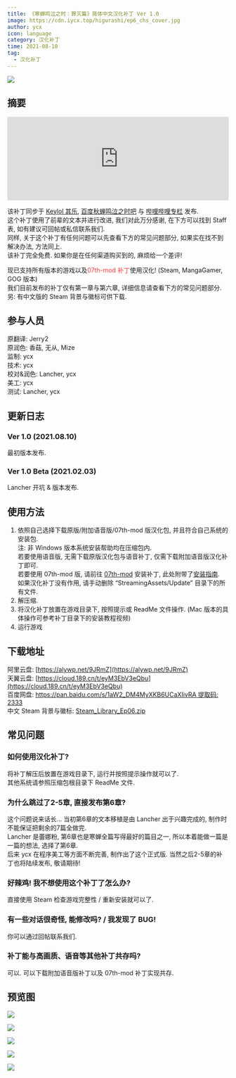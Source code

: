 ```yaml
---
title: 《寒蝉鸣泣之时：罪灭篇》简体中文汉化补丁 Ver 1.0
image: https://cdn.iycx.top/higurashi/ep6_chs_cover.jpg
author: ycx
icon: language
category: 汉化补丁
time: 2021-08-10
tag:
  - 汉化补丁
---
```

![](https://cdn.iycx.top/higurashi/ep6_chs_cover.jpg)  
## 摘要
<div align="center"><iframe width="100%" height="190" frameborder="0" src="https://store.steampowered.com/widget/668350/?t=%E3%80%8A%E5%AF%92%E8%9D%89%E9%B8%A3%E6%B3%A3%E4%B9%8B%E6%97%B6%E3%80%8B%E6%98%AF%E4%B8%80%E9%83%A8%E6%9C%89%E5%A3%B0%E5%B0%8F%E8%AF%B4%E3%80%82%E9%9F%B3%E4%B9%90%E3%80%81%E6%95%85%E4%BA%8B%E8%83%8C%E6%99%AF%E4%B8%8E%E8%A7%92%E8%89%B2%E5%85%B1%E5%90%8C%E5%88%9B%E9%80%A0%E4%BA%86%E4%B8%80%E4%B8%AA%E4%B8%96%E7%95%8C%EF%BC%8C%E6%98%AF%E7%8E%A9%E5%AE%B6%E9%98%85%E8%AF%BB%E5%B0%8F%E8%AF%B4%E7%9A%84%E8%88%9E%E5%8F%B0%E3%80%82%E6%AC%A2%E7%AC%91%E3%80%81%E5%93%AD%E6%B3%A3%E3%80%81%E6%80%A8%E6%81%A8%E3%80%82%E8%AF%B7%E5%B8%A6%E7%9D%80%E9%82%A3%E6%A0%B7%E7%9A%84%E5%BF%83%E6%83%85%E4%B8%8E%E4%B8%BB%E4%BA%BA%E5%85%AC%E4%B8%80%E8%B5%B7%E4%BD%93%E9%AA%8C%E6%95%85%E4%BA%8B%E5%90%A7%E3%80%82"></iframe></div>  

该补丁同步于 [Keylol 其乐](https://keylol.com/t739327-1-1), [百度秋蝉鸣泣之时吧](https://tieba.baidu.com/p/7487329660) 与 [哔哩哔哩专栏]() 发布.  
这个补丁使用了前辈的文本并进行改进, 我们对此万分感谢, 在下方可以找到 Staff 表, 如有建议可回帖或私信联系我们.  
同样, 关于这个补丁有任何问题可以先查看下方的常见问题部分, 如果实在找不到解决办法, 方法同上.  
该补丁完全免费. 如果你是在任何渠道购买到的, 麻烦给一个差评!  

现已支持所有版本的游戏以及<font color='#ff3a3a'>07th-mod 补丁</font>使用汉化! (Steam, MangaGamer, GOG 版本)  
我们目前发布的补丁仅有第一章与第六章, 详细信息请查看下方的常见问题部分.  
另: 有中文版的 Steam 背景与徽标可供下载.  

## 参与人员
原翻译: Jerry2  
原润色: 香菇, 无从, Mize  
监制: ycx  
技术: ycx  
校对&润色: Lancher, ycx  
美工: ycx  
测试: Lancher, ycx  

## 更新日志

### Ver 1.0 (2021.08.10)
最初版本发布.  

### Ver 1.0 Beta (2021.02.03)
Lancher 开坑 & 版本发布.  

## 使用方法
1. 依照自己选择下载原版/附加语音版/07th-mod 版汉化包, 并且符合自己系统的安装包.  
注: 非 Windows 版本系统安装帮助均在压缩包内.  
若要使用语音版, 无需下载原版汉化包与语音补丁, 仅需下载附加语音版汉化补丁即可.  
若要使用 07th-mod 版, 请前往 [07th-mod](https://07th-mod.com/home/) 安装补丁, 此处附带了[安装指南](https://higurashi.ycx-studios.site/guide/07th-mod/main/).  
如果汉化补丁没有作用, 请手动删除 “StreamingAssets/Update” 目录下的所有文件.  
2. 解压缩.  
3. 将汉化补丁放置在游戏目录下, 按照提示或 ReadMe 文件操作. (Mac 版本的具体操作可参考补丁目录下的安装教程视频)  
4. 运行游戏  

## 下载地址
阿里云盘: [https://alywp.net/9JRmZ](https://alywp.net/9JRmZ)  
天翼云盘: [https://cloud.189.cn/t/eyM3EbV3eQbu](https://cloud.189.cn/t/eyM3EbV3eQbu)  
百度网盘: [https://pan.baidu.com/s/1aW2_DM4MyXKB6UCaXIivRA 提取码: 2333](https://pan.baidu.com/s/1aW2_DM4MyXKB6UCaXIivRA#2333)  
中文 Steam 背景与徽标: [Steam_Library_Ep06.zip](https://cdn.iycx.top/blog/2021/08/Steam_Library_Ep06.zip)  

## 常见问题
### 如何使用汉化补丁?
将补丁解压后放置在游戏目录下, 运行并按照提示操作就可以了.  
其他系统请参照压缩包根目录下 ReadMe 文件.  
### 为什么跳过了2-5章, 直接发布第6章?
这个问题说来话长… 当初第6章的文本移植是由 Lancher 出于兴趣完成的, 制作时不能保证把剩余的7篇全做完.  
Lancher 是蕾娜粉, 第6章也是寒蝉全篇写得最好的篇目之一, 所以本着能做一篇是一篇的想法, 选择了第6章.  
后来 ycx 在程序美工等方面不断完善, 制作出了这个正式版. 当然之后2-5章的补丁也将陆续发布, 敬请期待!  
### 好辣鸡! 我不想使用这个补丁了怎么办?
直接使用 Steam 检查游戏完整性 / 重新安装就可以了.  
### 有一些对话很奇怪, 能修改吗? / 我发现了 BUG!
你可以通过回帖联系我们.
### 补丁能与高画质、语音等其他补丁共存吗?
可以. 可以下载附加语音版补丁以及 07th-mod 补丁实现共存.  

## 预览图
![](https://cdn.iycx.top/blog/2021/08/screenshot_01.jpg)

![](https://cdn.iycx.top/blog/2021/08/screenshot_02.jpg)

![](https://cdn.iycx.top/blog/2021/08/screenshot_03.jpg)

![](https://cdn.iycx.top/blog/2021/08/screenshot_04.jpg)

![](https://cdn.iycx.top/blog/2021/08/screenshot_05.jpg)

